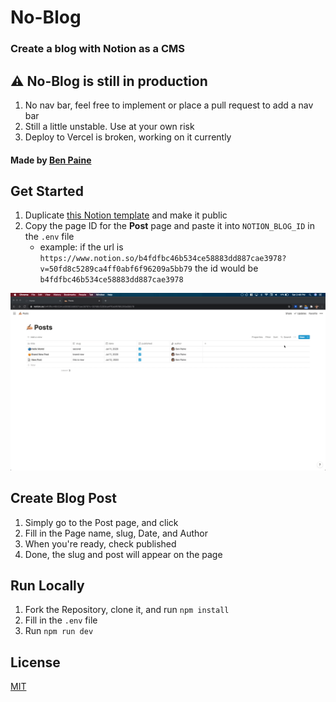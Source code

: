 # No-Blog
### Create a blog with Notion as a CMS  

## ⚠️ **No-Blog is still in production**
1. No nav bar, feel free to implement or place a pull request to add a nav bar  
2. Still a little unstable. Use at your own risk 
3. Deploy to Vercel is broken, working on it currently 

#### Made by [Ben Paine](https://twitter.com/bnpneio)
  
## Get Started

1. Duplicate [this Notion template](https://www.notion.so/b4fdfbc46b534ce58883dd887cae3978?v=50fd8c5289ca4ff0abf6f96209a5bb79) and make it public
2. Copy the page ID for the **Post** page and paste it into `NOTION_BLOG_ID` in the `.env` file  
    - example: if the url is `https://www.notion.so/b4fdfbc46b534ce58883dd887cae3978?v=50fd8c5289ca4ff0abf6f96209a5bb79` the id would be `b4fdfbc46b534ce58883dd887cae3978`
   
![video](./public/videos/id.gif)
 
## Create Blog Post

1. Simply go to the Post page, and click 
2. Fill in the Page name, slug, Date, and Author
3. When you're ready, check published
4. Done, the slug and post will appear on the page
## Run Locally

1. Fork the Repository, clone it, and run `npm install`
2. Fill in the `.env` file
3. Run `npm run dev`

## License
[MIT](./LICENSE)
